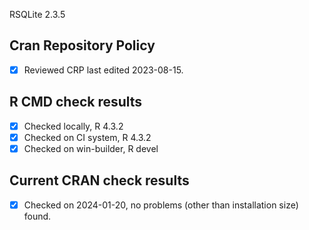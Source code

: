 RSQLite 2.3.5

## Cran Repository Policy

- [x] Reviewed CRP last edited 2023-08-15.

## R CMD check results

- [x] Checked locally, R 4.3.2
- [x] Checked on CI system, R 4.3.2
- [x] Checked on win-builder, R devel

## Current CRAN check results

- [x] Checked on 2024-01-20, no problems (other than installation size) found.
